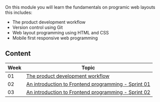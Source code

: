 On this module you will learn the fundamentals on programic web layouts this includes:

* The product development workflow
* Version control using Git
* Web layout programming using HTML and CSS
* Mobile first responsive web programming

## Content

Week | Topic
----- | ----
01 | [The product development workflow](https://github.com/magma-labs/MagmaHackers/tree/master/module-01/week-01)
02 | [An introduction to Frontend programming - Sprint 01](https://github.com/magma-labs/MagmaHackers/blob/master/module-01/week-02/README.md)
03 | [An introduction to Frontend programming - Sprint 02](https://github.com/magma-labs/MagmaHackers/blob/master/module-01/week-03/README.md)
